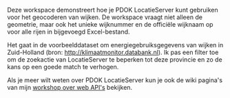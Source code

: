 
Deze workspace demonstreert hoe je PDOK LocatieServer kunt gebruiken voor het geocoderen van wijken. De workspace vraagt niet alleen de geometrie, maar ook het unieke wijknummer en de officiële wijknaam op voor alle rijen in bijgevoegd Excel-bestand.    

Het gaat in de voorbeelddataset om energiegebruiksgegevens van wijken in Zuid-Holland (bron: http://klimaatmonitor.databank.nl). Ik pas een filter toe om de zoekactie van LocatieServer te beperken tot deze provincie en zo de kans op een goede match te verhogen.

Als je meer wilt weten over PDOK LocatieServer kun je ook de wiki pagina's van mijn [workshop over web API's](https://github.com/FrieseWoudloper/web-api-workshop/wiki/PDOK-LocatieServer) bekijken.
